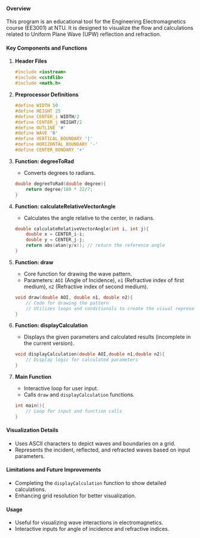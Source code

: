 #### Overview
This program is an educational tool for the Engineering Electromagnetics course (EE3001) at NTU. It is designed to visualize the flow and calculations related to Uniform Plane Wave (UPW) reflection and refraction.

#### Key Components and Functions

1. **Header Files**
   ```cpp
   #include <iostream>
   #include <cstdlib>
   #include <math.h>
   ```

2. **Preprocessor Definitions**
   ```cpp
   #define WIDTH 50
   #define HEIGHT 25
   #define CENTER_i WIDTH/2
   #define CENTER_j HEIGHT/2
   #define OUTLINE '#'
   #define WAVE '0'
   #define VERTICAL_BOUNDARY '|'
   #define HORIZONTAL_BOUNDARY '-'
   #define CENTER_BONDARY '+'
   ```

3. **Function: degreeToRad**
   - Converts degrees to radians.
   ```cpp
   double degreeToRad(double degree){
       return degree/180 * 22/7;
   }
   ```

4. **Function: calculateRelativeVectorAngle**
   - Calculates the angle relative to the center, in radians.
   ```cpp
   double calculateRelativeVectorAngle(int i, int j){
       double x = CENTER_i-i;
       double y = CENTER_j-j;
       return abs(atan(y/x)); // return the reference angle 
   }
   ```

5. **Function: draw**
   - Core function for drawing the wave pattern.
   - Parameters: `AOI` (Angle of Incidence), `n1` (Refractive index of first medium), `n2` (Refractive index of second medium).
   ```cpp
   void draw(double AOI, double n1, double n2){
       // Code for drawing the pattern
       // Utilizes loops and conditionals to create the visual representation
   }
   ```

6. **Function: displayCalculation**
   - Displays the given parameters and calculated results (incomplete in the current version).
   ```cpp
   void displayCalculation(double AOI,double n1,double n2){
       // Display logic for calculated parameters
   }
   ```

7. **Main Function**
   - Interactive loop for user input.
   - Calls `draw` and `displayCalculation` functions.
   ```cpp
   int main(){
       // Loop for input and function calls
   }
   ```

#### Visualization Details
- Uses ASCII characters to depict waves and boundaries on a grid.
- Represents the incident, reflected, and refracted waves based on input parameters.

#### Limitations and Future Improvements
- Completing the `displayCalculation` function to show detailed calculations.
- Enhancing grid resolution for better visualization.

#### Usage
- Useful for visualizing wave interactions in electromagnetics.
- Interactive inputs for angle of incidence and refractive indices.
